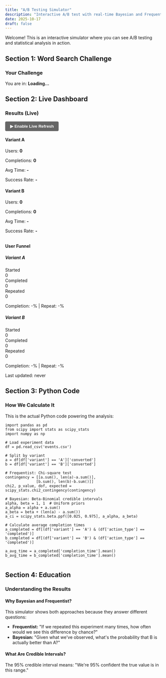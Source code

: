 ```yaml
---
title: "A/B Testing Simulator"
description: "Interactive A/B test with real-time Bayesian and Frequentist statistics"
date: 2025-10-17
draft: false
---
```


Welcome! This is an interactive simulator where you can see A/B testing and statistical analysis in action.

## Section 1: Word Search Challenge

<div id="puzzle-section" class="simulator-section">
  <h3>Your Challenge</h3>
  <p>You are in: <strong id="user-variant">Loading...</strong></p>
  <p id="difficulty-display"></p>
  
  <div id="puzzle-container" style="display: none;">
    <div id="letter-grid" class="letter-grid"></div>
    <div style="margin: 1.5rem 0;">
      <p><strong>Words to find: <span id="target-word-count">0</span></strong></p>
      <p id="timer" style="font-size: 2rem; font-weight: bold; color: #0066cc; font-family: monospace;">00:60:00</p>
      <button id="start-button" class="puzzle-button">▶ Start Challenge</button>
      <button id="reset-button" class="puzzle-button" style="display: none;">↻ Reset</button>
    </div>
    <div style="margin: 1rem 0;">
      <input type="text" id="word-input" placeholder="Type a 4-letter word and press Enter" style="display: none; padding: 8px; width: 100%; font-size: 1rem; border: 1px solid #ddd; border-radius: 4px;">
      <div id="guessed-words" style="margin-top: 1rem; min-height: 2rem;">
        <p style="font-size: 0.9rem; color: #666;">Found words: <span id="found-words-list" style="font-weight: bold;"></span></p>
      </div>
    </div>
    <!-- Success message -->
    <div id="completion-message" style="display: none; margin-top: 1.5rem; padding: 1.25rem; background: linear-gradient(135deg, #e8f5e9 0%, #c8e6c9 100%); border-radius: 8px; border-left: 4px solid #27ae60;">
      <div style="text-align: center; line-height: 1.4;">
        <h4 style="color: #27ae60; margin: 0 0 0.5rem 0; font-size: 1.1rem;">🎉 Challenge Complete!</h4>
        <p style="margin: 0.25rem 0; font-size: 0.95rem; color: #333;">
          <strong style="color: #0066cc; font-family: monospace; font-size: 1.1rem;" id="completion-time-display">--:--:--</strong>
          <span style="margin: 0 0.5rem; color: #999;">|</span>
          <span style="color: #666;"><strong id="completion-guesses">0</strong> guesses</span>
        </p>
        <p id="comparison-text" style="margin: 0.25rem 0; font-size: 0.9rem; color: #27ae60; font-weight: 600;">Loading comparison...</p>
        <div style="margin-top: 0.75rem; display: flex; gap: 0.5rem; justify-content: center; flex-wrap: wrap;">
          <button id="try-again-button" class="compact-button" style="padding: 6px 14px; font-size: 0.85rem; background-color: #27ae60; color: white; border: none; border-radius: 4px; cursor: pointer; font-weight: 600;">🔄 Try Again</button>
          <a href="#dashboard-section" style="padding: 6px 14px; font-size: 0.85rem; background-color: #3498db; color: white; text-decoration: none; border-radius: 4px; font-weight: 600; display: inline-block;">📊 View Stats</a>
        </div>
      </div>
    </div>
    <!-- Failure message (separate from completion message) -->
    <div id="failure-message" style="display: none; margin-top: 1.5rem; padding: 1.25rem; background: linear-gradient(135deg, #ffebee 0%, #ffcdd2 100%); border-radius: 8px; border-left: 4px solid #e53935;">
      <div style="text-align: center; line-height: 1.4;">
        <h4 style="color: #c62828; margin: 0 0 0.5rem 0; font-size: 1.1rem;">⏱️ Time's Up!</h4>
        <p style="margin: 0.25rem 0; font-size: 0.95rem; color: #333;">
          You found <strong id="failure-words-found">0</strong> out of <strong id="failure-words-total">0</strong> words in 60 seconds.
        </p>
        <p style="margin: 0.5rem 0; font-size: 0.9rem; color: #666;">Don't worry! Try again and beat the clock. 💪</p>
        <div style="margin-top: 0.75rem;">
          <button id="try-again-failure-button" class="compact-button" style="padding: 6px 14px; font-size: 0.85rem; background-color: #e53935; color: white; border: none; border-radius: 4px; cursor: pointer; font-weight: 600;">🔄 Try Again</button>
        </div>
      </div>
    </div>
  </div>
</div>


## Section 2: Live Dashboard

<div id="dashboard-section" class="simulator-section">
  <h3>Results (Live)</h3>
  
  <div style="margin-bottom: 1rem;">
    <button id="polling-toggle" style="padding: 8px 16px; background-color: #666; color: white; border: none; border-radius: 4px; cursor: pointer; font-weight: bold;">▶ Enable Live Refresh</button>
  </div>
  
  <div class="dashboard">
    <div class="variant-stats">
      <h4>Variant A</h4>
      <p>Users: <strong id="variant-a-users">0</strong></p>
      <p>Completions: <strong id="variant-a-completions">0</strong></p>
      <p>Avg Time: <strong id="variant-a-avg-time">-</strong></p>
      <p>Success Rate: <strong id="variant-a-success-rate">-</strong></p>
    </div>
    <div class="variant-stats">
      <h4>Variant B</h4>
      <p>Users: <strong id="variant-b-users">0</strong></p>
      <p>Completions: <strong id="variant-b-completions">0</strong></p>
      <p>Avg Time: <strong id="variant-b-avg-time">-</strong></p>
      <p>Success Rate: <strong id="variant-b-success-rate">-</strong></p>
    </div>
  </div>
  
  <h4 style="margin-top: 2rem;">User Funnel</h4>
  <div class="funnel-container">
    <div class="funnel-variant">
      <h5>Variant A</h5>
      <div class="funnel-bar">
        <div class="funnel-label">Started</div>
        <div class="funnel-bar-fill" id="funnel-a-started" style="width: 0%; background-color: #3498db;">
          <span class="funnel-count">0</span>
        </div>
      </div>
      <div class="funnel-bar">
        <div class="funnel-label">Completed</div>
        <div class="funnel-bar-fill" id="funnel-a-completed" style="width: 0%; background-color: #27ae60;">
          <span class="funnel-count">0</span>
        </div>
      </div>
      <div class="funnel-bar">
        <div class="funnel-label">Repeated</div>
        <div class="funnel-bar-fill" id="funnel-a-repeated" style="width: 0%; background-color: #f39c12;">
          <span class="funnel-count">0</span>
        </div>
      </div>
      <p class="funnel-rates" id="funnel-a-rates">Completion: -% | Repeat: -%</p>
    </div>
    <!-- Funnel Visualization -->
    <div class="funnel-variant">
      <h5>Variant B</h5>
      <div class="funnel-bar">
        <div class="funnel-label">Started</div>
        <div class="funnel-bar-fill" id="funnel-b-started" style="width: 0%; background-color: #3498db;">
          <span class="funnel-count">0</span>
        </div>
      </div>
      <div class="funnel-bar">
        <div class="funnel-label">Completed</div>
        <div class="funnel-bar-fill" id="funnel-b-completed" style="width: 0%; background-color: #27ae60;">
          <span class="funnel-count">0</span>
        </div>
      </div>
      <div class="funnel-bar">
        <div class="funnel-label">Repeated</div>
        <div class="funnel-bar-fill" id="funnel-b-repeated" style="width: 0%; background-color: #f39c12;">
          <span class="funnel-count">0</span>
        </div>
      </div>
      <p class="funnel-rates" id="funnel-b-rates">Completion: -% | Repeat: -%</p>
    </div>
  </div>
  
  <p class="last-updated">Last updated: <span id="last-updated">never</span></p>
</div>

## Section 3: Python Code

<div id="code-section" class="simulator-section">
  <h3>How We Calculate It</h3>
  <p>This is the actual Python code powering the analysis:</p>
  
  <pre><code class="language-python">import pandas as pd
from scipy import stats as scipy_stats
import numpy as np

# Load experiment data
df = pd.read_csv('events.csv')

# Split by variant
a = df[df['variant'] == 'A']['converted']
b = df[df['variant'] == 'B']['converted']

# Frequentist: Chi-square test
contingency = [[a.sum(), len(a)-a.sum()],
              [b.sum(), len(b)-b.sum()]]
chi2, p_value, dof, expected = scipy_stats.chi2_contingency(contingency)

# Bayesian: Beta-Binomial credible intervals
alpha, beta = 1, 1  # Uniform priors
a_alpha = alpha + a.sum()
a_beta = beta + (len(a) - a.sum())
a_ci = scipy_stats.beta.ppf([0.025, 0.975], a_alpha, a_beta)

# Calculate average completion times
a_completed = df[(df['variant'] == 'A') & (df['action_type'] == 'completed')]
b_completed = df[(df['variant'] == 'B') & (df['action_type'] == 'completed')]

a_avg_time = a_completed['completion_time'].mean()
b_avg_time = b_completed['completion_time'].mean()
  </code></pre>
</div>

## Section 4: Education

<div id="education-section" class="simulator-section">
  <h3>Understanding the Results</h3>
  
  <h4>Why Bayesian and Frequentist?</h4>
  <p>This simulator shows both approaches because they answer different questions:</p>
  <ul>
    <li><strong>Frequentist:</strong> "If we repeated this experiment many times, how often would we see this difference by chance?"</li>
    <li><strong>Bayesian:</strong> "Given what we've observed, what's the probability that B is actually better than A?"</li>
  </ul>
  
  <h4>What Are Credible Intervals?</h4>
  <p>The 95% credible interval means: "We're 95% confident the true value is in this range."</p>
</div>

<link rel="stylesheet" href="/css/ab-simulator.css?v=1.1">
<script src="/js/ab-simulator.js?v=1.1"></script>
